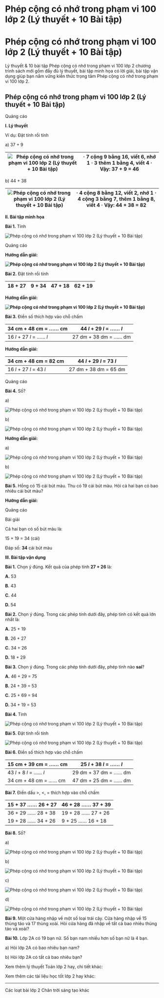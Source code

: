# Phép cộng có nhớ trong phạm vi 100 lớp 2 (Lý thuyết + 10 Bài tập)

# Phép cộng có nhớ trong phạm vi 100 lớp 2 (Lý thuyết + 10 Bài tập)

Lý thuyết & 10 bài tập Phép cộng có nhớ trong phạm vi 100 lớp 2 chương trình sách mới gồm đầy đủ lý thuyết, bài tập minh họa có lời giải, bài tập vận dụng giúp bạn nắm vững kiến thức trọng tâm Phép cộng có nhớ trong phạm vi 100 lớp 2.

## Phép cộng có nhớ trong phạm vi 100 lớp 2 (Lý thuyết + 10 Bài tập)

Quảng cáo

**I. Lý thuyết**

Ví dụ: Đặt tính rồi tính

a) 37 + 9

![Phép cộng có nhớ trong phạm vi 100 lớp 2 \(Lý thuyết + 10 Bài tập\)](https://vietjack.com/toan-2-chan-troi/images/ly-thuyet-phep-cong-co-nho-trong-pham-vi-100-234919.PNG) |  · 7 cộng 9 bằng 16, viết 6, **nhớ 1** · 3 **thêm 1** bằng 4, viết 4 · Vậy: 37 + 9 = **46**  
---|---  
  
b) 44 + 38

![Phép cộng có nhớ trong phạm vi 100 lớp 2 \(Lý thuyết + 10 Bài tập\)](https://vietjack.com/toan-2-chan-troi/images/ly-thuyet-phep-cong-co-nho-trong-pham-vi-100-234920.PNG) |  · 4 cộng 8 bằng 12, viết 2, **nhớ 1** · 4 cộng 3 bằng 7, **thêm 1** bằng 8, viết 4 · Vậy: 44 + 38 = **82**  
---|---  
  
**II. Bài tập minh họa**

**Bài 1.** Tính

![Phép cộng có nhớ trong phạm vi 100 lớp 2 \(Lý thuyết + 10 Bài tập\)](https://vietjack.com/toan-2-chan-troi/images/ly-thuyet-phep-cong-co-nho-trong-pham-vi-100-234921.PNG)

Quảng cáo

**Hướng dẫn giải:**

**![Phép cộng có nhớ trong phạm vi 100 lớp 2 \(Lý thuyết + 10 Bài tập\)](https://vietjack.com/toan-2-chan-troi/images/ly-thuyet-phep-cong-co-nho-trong-pham-vi-100-234922.PNG)**

**Bài 2.** Đặt tính rồi tính

18 + 27 | 9 + 34 | 47 + 18 | 62 + 19  
---|---|---|---  
  
**Hướng dẫn giải:**

**![Phép cộng có nhớ trong phạm vi 100 lớp 2 \(Lý thuyết + 10 Bài tập\)](https://vietjack.com/toan-2-chan-troi/images/ly-thuyet-phep-cong-co-nho-trong-pham-vi-100-234923.PNG)**

**Bài 3.** Điền số thích hợp vào chỗ chấm

34 cm + 48 cm = …… cm | 44 _l_ \+ 29 _l_ = …… _l_  
---|---  
16 _l_ \+ 27 _l_ = …… _l_ | 27 dm + 38 dm = …… dm  
  
**Hướng dẫn giải:**

34 cm + 48 cm = 82 cm | 44 _l_ \+ 29 _l_ = 73 _l_  
---|---  
16 _l_ \+ 27 _l_ = 43 _l_ | 27 dm + 38 dm = 65 dm  
  
Quảng cáo

**Bài 4.** Số?

a) 

![Phép cộng có nhớ trong phạm vi 100 lớp 2 \(Lý thuyết + 10 Bài tập\)](https://vietjack.com/toan-2-chan-troi/images/ly-thuyet-phep-cong-co-nho-trong-pham-vi-100-234924.PNG)

b) 

![Phép cộng có nhớ trong phạm vi 100 lớp 2 \(Lý thuyết + 10 Bài tập\)](https://vietjack.com/toan-2-chan-troi/images/ly-thuyet-phep-cong-co-nho-trong-pham-vi-100-234925.PNG)

**Hướng dẫn giải:**

a)

![Phép cộng có nhớ trong phạm vi 100 lớp 2 \(Lý thuyết + 10 Bài tập\)](https://vietjack.com/toan-2-chan-troi/images/ly-thuyet-phep-cong-co-nho-trong-pham-vi-100-234926.PNG)

b) 

![Phép cộng có nhớ trong phạm vi 100 lớp 2 \(Lý thuyết + 10 Bài tập\)](https://vietjack.com/toan-2-chan-troi/images/ly-thuyet-phep-cong-co-nho-trong-pham-vi-100-234927.PNG)

**Bài 5.** Hồng có 15 cái bút màu. Thu có 19 cái bút màu. Hỏi cả hai bạn có bao nhiêu cái bút màu?

**Hướng dẫn giải:**

Quảng cáo

Bài giải

Cả hai bạn có số bút màu là:

15 + 19 = 34 (cái)

Đáp số: **34** cái bút màu

**III. Bài tập vận dụng**

**Bài 1.** Chọn ý đúng. Kết quả của phép tính **27 + 26** là: 

**A.** 53

**B.** 43

**C.** 44

**D.** 54

**Bài 2.** Chọn ý đúng. Trong các phép tính dưới đây, phép tính có kết quả lớn nhất là: 

**A.** 25 + 19

**B.** 26 + 27

**C.** 34 + 26

**D.** 18 + 29

**Bài 3.** Chọn ý đúng. Trong các phép tính dưới đây, phép tính nào **sai**?

**A.** 46 + 29 = 75

**B.** 24 + 39 = 53

**C.** 25 + 69 = 94

**D.** 34 + 19 = 53

**Bài 4.** Tính

![Phép cộng có nhớ trong phạm vi 100 lớp 2 \(Lý thuyết + 10 Bài tập\)](https://vietjack.com/toan-2-chan-troi/images/ly-thuyet-phep-cong-co-nho-trong-pham-vi-100-234928.PNG)

**Bài 5.** Đặt tính rồi tính

![Phép cộng có nhớ trong phạm vi 100 lớp 2 \(Lý thuyết + 10 Bài tập\)](https://vietjack.com/toan-2-chan-troi/images/ly-thuyet-phep-cong-co-nho-trong-pham-vi-100-234929.PNG)

**Bài 6.** Điền số thích hợp vào chỗ chấm

15 cm + 39 cm = …… cm | 25 _l_ \+ 38 _l_ = …… _l_  
---|---  
43 _l_ \+ 8 _l_ = …… _l_ | 29 dm + 37 dm = …… dm  
34 cm + 48 cm = …… cm | 47 dm + 25 dm = …… dm  
  
**Bài 7.** Điền dấu >, <, = thích hợp vào chỗ chấm

15 + 37 …… 26 + 27 | 46 + 28 …… 37 + 39  
---|---  
36 + 29 …… 28 + 38 | 19 + 28 …… 27 + 26  
19 + 28 …… 34 + 26 | 9 + 25 …… 16 + 18  
  
**Bài 8.** Số?

a)

![Phép cộng có nhớ trong phạm vi 100 lớp 2 \(Lý thuyết + 10 Bài tập\)](https://vietjack.com/toan-2-chan-troi/images/ly-thuyet-phep-cong-co-nho-trong-pham-vi-100-234930.PNG)

b)

![Phép cộng có nhớ trong phạm vi 100 lớp 2 \(Lý thuyết + 10 Bài tập\)](https://vietjack.com/toan-2-chan-troi/images/ly-thuyet-phep-cong-co-nho-trong-pham-vi-100-234931.PNG)

c)

![Phép cộng có nhớ trong phạm vi 100 lớp 2 \(Lý thuyết + 10 Bài tập\)](https://vietjack.com/toan-2-chan-troi/images/ly-thuyet-phep-cong-co-nho-trong-pham-vi-100-234932.PNG)

d) 

![Phép cộng có nhớ trong phạm vi 100 lớp 2 \(Lý thuyết + 10 Bài tập\)](https://vietjack.com/toan-2-chan-troi/images/ly-thuyet-phep-cong-co-nho-trong-pham-vi-100-234933.PNG)

**Bài 9.** Một cửa hàng nhập về một số loại trái cây. Cửa hàng nhập về 15 thùng táo và 17 thùng xoài. Hỏi cửa hàng đã nhập về tất cả bao nhiêu thùng táo và xoài?

**Bài 10.** Lớp 2A có 19 bạn nữ. Số bạn nam nhiều hơn số bạn nữ là 4 bạn.

a) Hỏi lớp 2A có bao nhiêu bạn nam?

b) Hỏi lớp 2A có tất cả bao nhiêu bạn? 

Xem thêm lý thuyết Toán lớp 2 hay, chi tiết khác:

Xem thêm các tài liệu học tốt lớp 2 hay khác:

* * *

Các loạt bài lớp 2 Chân trời sáng tạo khác
